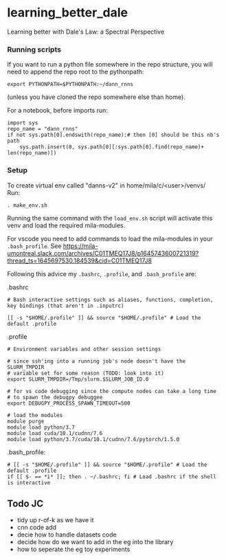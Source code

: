 # learning_better_dale
Learning better with Dale's Law: a Spectral Perspective

### Running scripts

If you want to run a python file somewhere in the repo structure, you will need to append the repo root to the pythonpath:

```
export PYTHONPATH=$PYTHONPATH:~/dann_rnns
```

(unless you have cloned the repo somewhere else than home).

For a notebook, before imports run:

```
import sys
repo_name = "dann_rnns"
if not sys.path[0].endswith(repo_name):# then [0] should be this nb's path
    sys.path.insert(0, sys.path[0][:sys.path[0].find(repo_name)+ len(repo_name)])
```


### Setup
To create virtual env called "danns-v2" in home/mila/c/\<user>/venvs/  
Run: 

```. make_env.sh```

Running the same command with the `load_env.sh` script will activate this venv and load the required mila-modules. 
    
For vscode you need to add commands to load the mila-modules in your `.bash_profile`. See
https://mila-umontreal.slack.com/archives/C01TMEQ17J8/p1645743600721319?thread_ts=1645697530.184539&cid=C01TMEQ17J8

Following this advice my `.bashrc`, `.profile`, and `.bash_profile` are:

.bashrc
```   
# Bash interactive settings such as aliases, functions, completion, key bindings (that aren't in .inputrc)

[[ -s "$HOME/.profile" ]] && source "$HOME/.profile" # Load the default .profile
```
.profile
```
# Environment variables and other session settings

# since ssh'ing into a running job's node doesn't have the SLURM_TMPDIR
# variable set for some reason (TODO: look into it)
export SLURM_TMPDIR=/Tmp/slurm.$SLURM_JOB_ID.0

# for vs code debugging since the compute nodes can take a long time
# to spawn the debugpy debuggee
export DEBUGPY_PROCESS_SPAWN_TIMEOUT=500

# load the modules
module purge
module load python/3.7 
module load cuda/10.1/cudnn/7.6 
module load python/3.7/cuda/10.1/cudnn/7.6/pytorch/1.5.0
```
.bash_profile:
```
# [[ -s "$HOME/.profile" ]] && source "$HOME/.profile" # Load the default .profile
if [[ $- == *i* ]]; then . ~/.bashrc; fi # Load .bashrc if the shell is interactive
```
 

## Todo JC

- tidy up r-of-k as we have it
- cnn code add
- decie how to handle datasets code
- decide how do we want to add in the eg into the library
- how to seperate the eg toy experiments